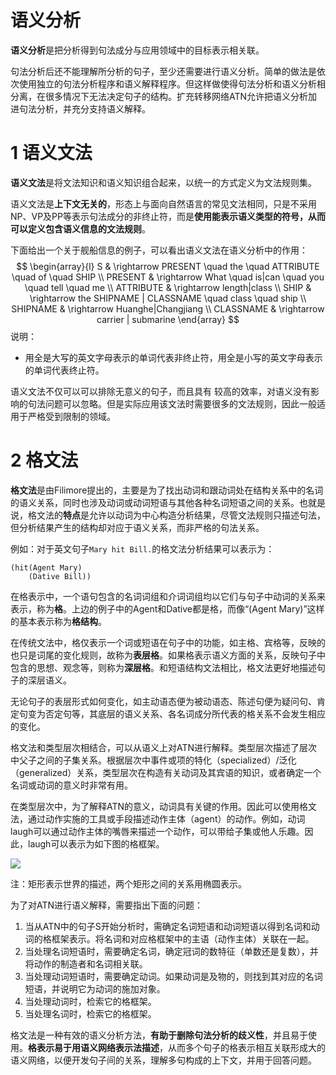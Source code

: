 # 语义分析

**语义分析**是把分析得到句法成分与应用领域中的目标表示相关联。

句法分析后还不能理解所分析的句子，至少还需要进行语义分析。简单的做法是依次使用独立的句法分析程序和语义解释程序。但这样做使得句法分析和语义分析相分离，在很多情况下无法决定句子的结构。扩充转移网络ATN允许把语义分析加进句法分析，并充分支持语义解释。

# 1 语义文法

**语义文法**是将文法知识和语义知识组合起来，以统一的方式定义为文法规则集。

语义文法是**上下文无关的**，形态上与面向自然语言的常见文法相同，只是不采用NP、VP及PP等表示句法成分的非终止符，而是**使用能表示语义类型的符号，从而可以定义包含语义信息的文法规则**。

下面给出一个关于舰船信息的例子，可以看出语义文法在语义分析中的作用：
$$
\begin{array}{l}
S & \rightarrow PRESENT \quad the \quad ATTRIBUTE \quad of \quad SHIP \\
PRESENT & \rightarrow What \quad is|can \quad you \quad tell \quad me \\
ATTRIBUTE & \rightarrow length|class \\
SHIP & \rightarrow the SHIPNAME | CLASSNAME \quad class \quad ship \\
SHIPNAME & \rightarrow Huanghe|Changjiang \\
CLASSNAME & \rightarrow carrier | submarine
\end{array}
$$
说明：

- 用全是大写的英文字母表示的单词代表非终止符，用全是小写的英文字母表示的单词代表终止符。

语义文法不仅可以可以排除无意义的句子，而且具有 较高的效率，对语义没有影响的句法问题可以忽略。但是实际应用该文法时需要很多的文法规则，因此一般适用于严格受到限制的领域。

# 2 格文法

**格文法**是由Filimore提出的，主要是为了找出动词和跟动词处在结构关系中的名词的语义关系，同时也涉及动词或动词短语与其他各种名词短语之间的关系。也就是说，格文法的**特点**是允许以动词为中心构造分析结果，尽管文法规则只描述句法，但分析结果产生的结构却对应于语义关系，而非严格的句法关系。

例如：对于英文句子`Mary hit Bill.`的格文法分析结果可以表示为：

```
(hit(Agent Mary)
	(Dative Bill))
```

在格表示中，一个语句包含的名词词组和介词词组均以它们与句子中动词的关系来表示，称为**格**。上边的例子中的Agent和Dative都是格，而像“(Agent Mary)”这样的基本表示称为**格结构**。

在传统文法中，格仅表示一个词或短语在句子中的功能，如主格、宾格等，反映的也只是词尾的变化规则，故称为**表层格**。如果格表示语义方面的关系，反映句子中包含的思想、观念等，则称为**深层格**。和短语结构文法相比，格文法更好地描述句子的深层语义。

无论句子的表层形式如何变化，如主动语态便为被动语态、陈述句便为疑问句、肯定句变为否定句等，其底层的语义关系、各名词成分所代表的格关系不会发生相应的变化。

格文法和类型层次相结合，可以从语义上对ATN进行解释。类型层次描述了层次中父子之间的子集关系。根据层次中事件或项的特化（specialized）/泛化（generalized）关系，类型层次在构造有关动词及其宾语的知识，或者确定一个名词或动词的意义时非常有用。

在类型层次中，为了解释ATN的意义，动词具有关键的作用。因此可以使用格文法，通过动作实施的工具或手段描述动作主体（agent）的动作。例如，动词laugh可以通过动作主体的嘴唇来描述一个动作，可以带给子集或他人乐趣。因此，laugh可以表示为如下图的格框架。

![](https://ZhiShan-zh.github.io/media/artificialIntelligence_naturalLanguageUnderstanding_20210119124101.png)

注：矩形表示世界的描述，两个矩形之间的关系用椭圆表示。

为了对ATN进行语义解释，需要指出下面的问题：

1. 当从ATN中的句子S开始分析时，需确定名词短语和动词短语以得到名词和动词的格框架表示。将名词和对应格框架中的主语（动作主体）关联在一起。
2. 当处理名词短语时，需要确定名词，确定冠词的数特征（单数还是复数），并将动作的制造者和名词相关联。
3. 当处理动词短语时，需要确定动词。如果动词是及物的，则找到其对应的名词短语，并说明它为动词的施加对象。
4. 当处理动词时，检索它的格框架。
5. 当处理名词时，检索它的格框架。

格文法是一种有效的语义分析方法，**有助于删除句法分析的歧义性**，并且易于使用。**格表示易于用语义网络表示法描述**，从而多个句子的格表示相互关联形成大的语义网络，以便开发句子间的关系，理解多句构成的上下文，并用于回答问题。